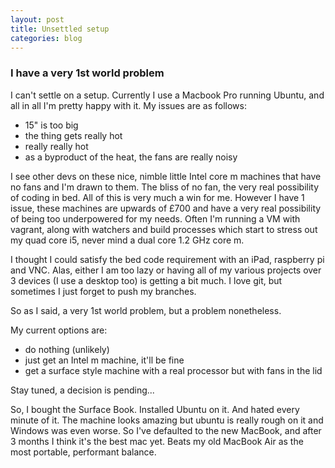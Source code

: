 ```yaml
---
layout: post
title: Unsettled setup
categories: blog
---
```


### I have a very 1st world problem
I can't settle on a setup. Currently I use a Macbook Pro running Ubuntu, and all in all I'm pretty happy with it. My issues are as follows:

- 15" is too big
- the thing gets really hot
- really really hot
- as a byproduct of the heat, the fans are really noisy

I see other devs on these nice, nimble little Intel core m machines that have no fans and I'm drawn to them. The bliss of no fan, the very real possibility of coding in bed. All of this is very much a win for me. However I have 1 issue, these machines are upwards of £700 and have a very real possibility of being too underpowered for my needs. Often I'm running a VM with vagrant, along with watchers and build processes which start to stress out my quad core i5, never mind a dual core 1.2 GHz core m. 

I thought I could satisfy the bed code requirement with an iPad, raspberry pi and VNC. Alas, either I am too lazy or having all of my various projects over 3 devices (I use a desktop too) is getting a bit much. I love git, but sometimes I just forget to push my branches. 

So as I said, a very 1st world problem, but a problem nonetheless. 

My current options are:

- do nothing (unlikely)
- just get an Intel m machine, it'll be fine
- get a surface style machine with a real processor but with fans in the lid

Stay tuned, a decision is pending...

So, I bought the Surface Book. Installed Ubuntu on it. And hated every minute of it. The machine looks amazing but ubuntu is really rough on it and Windows was even worse. So I've defaulted to the new MacBook, and after 3 months I think it's the best mac yet. Beats my old MacBook Air as the most portable, performant balance.
